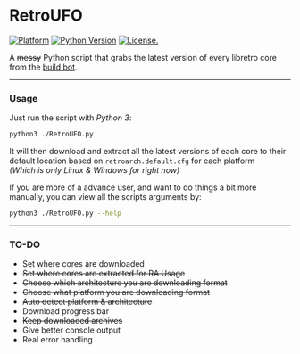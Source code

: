 # RetroUFO
[![Platform](https://img.shields.io/badge/platform-linux%20%7C%20windows-yellow.svg)](https://www.youtube.com/watch?v=NLGoKxh8Aq4)
[![Python Version](https://img.shields.io/pypi/pyversions/Django.svg)](https://www.python.org/downloads/) [![License.](https://img.shields.io/github/license/mashape/apistatus.svg)](https://opensource.org/licenses/MIT)

A ~~messy~~ Python script that grabs the latest version of every libretro core from the [build bot](https://buildbot.libretro.com/).  

***
### Usage

Just run the script with _Python 3_:

```bash
python3 ./RetroUFO.py
```

It will then download and extract all the latest versions of each core to their default location based on `retroarch.default.cfg` for each platform  
_(Which is only Linux & Windows for right now)_

If you are more of a advance user, and want to do things a bit more manually, you can view all the scripts arguments by:
```bash
python3 ./RetroUFO.py --help
```


***
### TO-DO

- Set where cores are downloaded
- ~~Set where cores are extracted for RA Usage~~
- ~~Choose which architecture you are downloading format~~
- ~~Choose what platform you are downloading format~~
- ~~Auto detect platform & architecture~~
- Download progress bar
- ~~Keep downloaded archives~~
- Give better console output
- Real error handling
